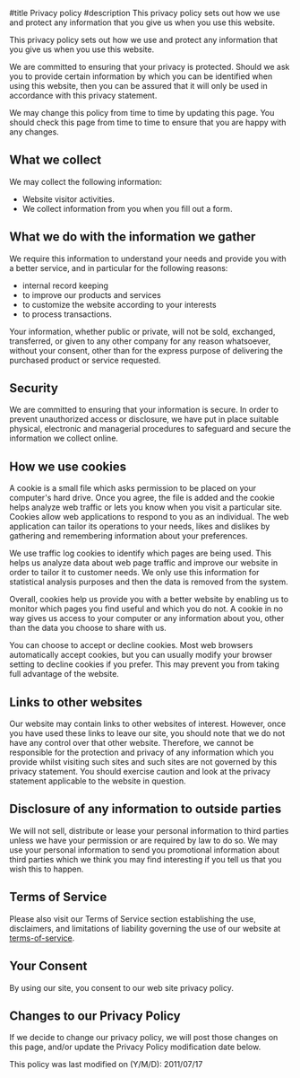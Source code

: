 #title Privacy policy
#description This privacy policy sets out how we use and protect any information that you give us when you use this website.

This privacy policy sets out how we use and protect any information that you give us when you use this website.

We are committed to ensuring that your privacy is protected. Should we ask you to provide certain information by which you can be identified when using this website, then you can be assured that it will only be used in accordance with this privacy statement.

We may change this policy from time to time by updating this page. You should check this page from time to time to ensure that you are happy with any changes.

## What we collect

We may collect the following information:

 - Website visitor activities.
 - We collect information from you when you fill out a form.


## What we do with the information we gather

We require this information to understand your needs and provide you with a better service, and in particular for the following reasons:

 - internal record keeping
 - to improve our products and services
 - to customize the website according to your interests
 - to process transactions.

Your information, whether public or private, will not be sold, exchanged, transferred, or given to any other company for any reason whatsoever, without your consent, other than for the express purpose of delivering the purchased product or service requested.

## Security

We are committed to ensuring that your information is secure. In order to prevent unauthorized access or disclosure, we have put in place suitable physical, electronic and managerial procedures to safeguard and secure the information we collect online.

## How we use cookies

A cookie is a small file which asks permission to be placed on your computer's hard drive. Once you agree, the file is added and the cookie helps analyze web traffic or lets you know when you visit a particular site. Cookies allow web applications to respond to you as an individual. The web application can tailor its operations to your needs, likes and dislikes by gathering and remembering information about your preferences.

We use traffic log cookies to identify which pages are being used. This helps us analyze data about web page traffic and improve our website in order to tailor it to customer needs. We only use this information for statistical analysis purposes and then the data is removed from the system.

Overall, cookies help us provide you with a better website by enabling us to monitor which pages you find useful and which you do not. A cookie in no way gives us access to your computer or any information about you, other than the data you choose to share with us.

You can choose to accept or decline cookies. Most web browsers automatically accept cookies, but you can usually modify your browser setting to decline cookies if you prefer. This may prevent you from taking full advantage of the website.

## Links to other websites

Our website may contain links to other websites of interest. However, once you have used these links to leave our site, you should note that we do not have any control over that other website. Therefore, we cannot be responsible for the protection and privacy of any information which you provide whilst visiting such sites and such sites are not governed by this privacy statement. You should exercise caution and look at the privacy statement applicable to the website in question.

## Disclosure of any information to outside parties

We will not sell, distribute or lease your personal information to third parties unless we have your permission or are required by law to do so. We may use your personal information to send you promotional information about third parties which we think you may find interesting if you tell us that you wish this to happen.

## Terms of Service

Please also visit our Terms of Service section establishing the use, disclaimers, and limitations of liability governing the use of our website at [terms-of-service](/terms-of-service.html).

## Your Consent

By using our site, you consent to our web site privacy policy.

## Changes to our Privacy Policy

If we decide to change our privacy policy, we will post those changes on this page, and/or update the Privacy Policy modification date below.

This policy was last modified on (Y/M/D): 2011/07/17

